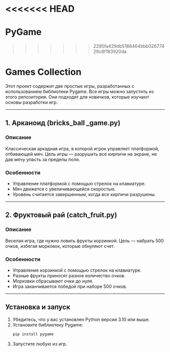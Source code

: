 <<<<<<< HEAD
=======
# PyGame
 
>>>>>>> 2285fa429db5188464bbb02677429c8f183920da
# Games Collection

Этот проект содержит две простые игры, разработанных с использованием библиотеки Pygame. Все игры можно запустить из этого репозитория. Они подходят для новичков, которые изучают основы разработки игр.

---

## 1. Арканоид (bricks_ball _game.py)

### Описание
Классическая аркадная игра, в которой игрок управляет платформой, отбивающей мяч. Цель игры — разрушить все кирпичи на экране, не дав мячу упасть за пределы поля.

### Особенности
- Управление платформой с помощью стрелок на клавиатуре.
- Мяч движется с увеличивающейся скоростью.
- Уровень считается завершенным, когда все кирпичи разрушены.


---

## 2. Фруктовый рай (catch_fruit.py)

### Описание
Веселая игра, где нужно ловить фрукты корзинкой. Цель — набрать 500 очков, избегая морковок, которые обнуляют счет.

### Особенности
- Управление корзинкой с помощью стрелок на клавиатуре.
- Разные фрукты приносят разное количество очков.
- Морковки сбрасывают очки до нуля.
- Игра заканчивается победой при наборе 500 очков.

---

## Установка и запуск

1. Убедитесь, что у вас установлен Python версии 3.10 или выше.
2. Установите библиотеку Pygame:
   ```bash
   pip install pygame
   ```
3. Запустите любую из игр.
